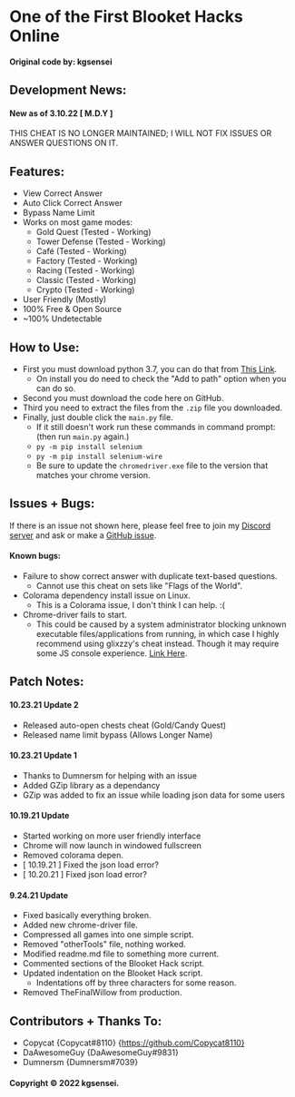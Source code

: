# One of the First Blooket Hacks Online

#### Original code by: kgsensei

## Development News:

#### New as of 3.10.22 [ M.D.Y ]

THIS CHEAT IS NO LONGER MAINTAINED; I WILL NOT FIX ISSUES OR ANSWER QUESTIONS ON IT.

## Features:

- View Correct Answer
- Auto Click Correct Answer
- Bypass Name Limit
- Works on most game modes:
  - Gold Quest (Tested - Working)
  - Tower Defense (Tested - Working)
  - Café (Tested - Working)
  - Factory (Tested - Working)
  - Racing (Tested - Working)
  - Classic (Tested - Working)
  - Crypto (Tested - Working)
- User Friendly (Mostly)
- 100% Free & Open Source
- ~100% Undetectable

## How to Use:

- First you must download python 3.7, you can do that from [This Link](https://www.python.org/downloads/release/python-377/).
  - On install you do need to check the "Add to path" option when you can do so.
- Second you must download the code here on GitHub.
- Third you need to extract the files from the `.zip` file you downloaded.
- Finally, just double click the `main.py` file.
  - If it still doesn't work run these commands in command prompt: (then run `main.py` again.)
   - `py -m pip install selenium`
   - `py -m pip install selenium-wire`
  - Be sure to update the `chromedriver.exe` file to the version that matches your chrome version.

## Issues + Bugs:

If there is an issue not shown here, please feel free to join my [Discord server](http://discord.gg/BdMbFYwjEf) and ask or make a [GitHub issue](https://github.com/kgsensei/BlooketHack/issues).

#### Known bugs:

- Failure to show correct answer with duplicate text-based questions.
  - Cannot use this cheat on sets like "Flags of the World".
- Colorama dependency install issue on Linux.
  - This is a Colorama issue, I don't think I can help. :(
- Chrome-driver fails to start.
  - This could be caused by a system administrator blocking unknown executable files/applications from running, in which case I highly recommend using glixzzy's cheat instead. Though it may require some JS console experience. [Link Here](https://github.com/glixzzy/blooket-hack).

## Patch Notes:

#### 10.23.21 Update 2
- Released auto-open chests cheat (Gold/Candy Quest)
- Released name limit bypass (Allows Longer Name)

#### 10.23.21 Update 1
- Thanks to Dumnersm for helping with an issue
- Added GZip library as a dependancy
- GZip was added to fix an issue while loading json data for some users

#### 10.19.21 Update
- Started working on more user friendly interface
- Chrome will now launch in windowed fullscreen
- Removed colorama depen.
- [ 10.19.21 ] Fixed the json load error?
- [ 10.20.21 ] Fixed json load error?

#### 9.24.21 Update
- Fixed basically everything broken.
- Added new chrome-driver file.
- Compressed all games into one simple script.
- Removed "otherTools" file, nothing worked.
- Modified readme.md file to something more current.
- Commented sections of the Blooket Hack script.
- Updated indentation on the Blooket Hack script.
  - Indentations off by three characters for some reason.
- Removed TheFinalWillow from production.

## Contributors + Thanks To:

- Copycat {Copycat#8110} {https://github.com/Copycat8110}
- DaAwesomeGuy {DaAwesomeGuy#9831}
- Dumnersm {Dumnersm#7039}

#### Copyright &copy; 2022 kgsensei.
